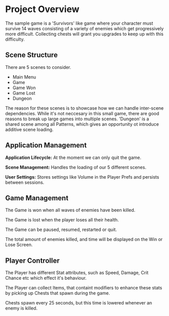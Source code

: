 # Project Overview

The sample game is a 'Survivors' like game where your character must survive 14 waves consisting of a variety of enemies which get progressively more difficult. Collecting chests will grant you upgrades to keep up with this difficulty.

## Scene Structure

There are 5 scenes to consider.

- Main Menu
- Game
- Game Won
- Game Lost
- Dungeon

The reason for these scenes is to showcase how we can handle inter-scene dependencies. While it's not neccesary in this small game, there are good reasons to break up large games into multiple scenes. 'Dungeon' is a shared scene among all Patterns, which gives an opportunity ot introduce additive scene loading.

## Application Management

**Application Lifecycle:** At the moment we can only quit the game.

**Scene Management:** Handles the loading of our 5 different scenes.

**User Settings:** Stores settings like Volume in the Player Prefs and persists between sessions.

## Game Management

The Game is won when all waves of enemies have been killed.

The Game is lost when the player loses all their health.

The Game can be paused, resumed, restarted or quit.

The total amount of enemies killed, and time will be displayed on the Win or Lose Screen.

## Player Controller

The Player has different Stat attributes, such as Speed, Damage, Crit Chance etc which effect it's behaviour.

The Player can collect Items, that containt modifiers to enhance these stats by picking up Chests that spawn during the game.

Chests spawn every 25 seconds, but this time is lowered whenever an enemy is killed.



